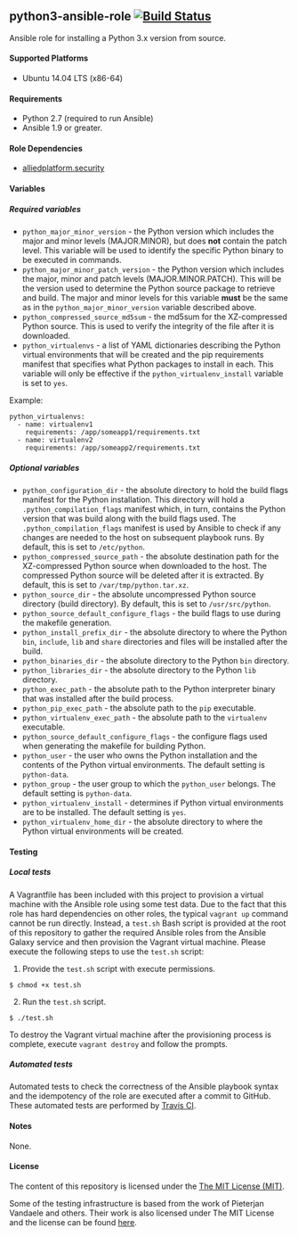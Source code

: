 ## python3-ansible-role [![Build Status](https://travis-ci.org/alliedplatform/python3-ansible-role.png)](https://travis-ci.org/alliedplatform/python3-ansible-role)

Ansible role for installing a Python 3.x version from source.

#### Supported Platforms

- Ubuntu 14.04 LTS (x86-64)

#### Requirements

- Python 2.7 (required to run Ansible)
- Ansible 1.9 or greater.

#### Role Dependencies

- [alliedplatform.security](https://github.com/alliedplatform/security-ansible-role)

#### Variables

##### Required variables

- `python_major_minor_version` - the Python version which includes the major and minor levels (MAJOR.MINOR), but does **not** contain the patch level. This variable will be used to identify the specific Python binary to be executed in commands.
- `python_major_minor_patch_version` - the Python version which includes the major, minor and patch levels (MAJOR.MINOR.PATCH). This will be the version used to determine the Python source package to retrieve and build. The major and minor levels for this variable **must** be the same as in the `python_major_minor_version` variable described above.
- `python_compressed_source_md5sum` - the md5sum for the XZ-compressed Python source. This is used to verify the integrity of the file after it is downloaded.
- `python_virtualenvs` - a list of YAML dictionaries describing the Python virtual environments that will be created and the pip requirements manifest that specifies what Python packages to install in each. This variable will only be effective if the `python_virtualenv_install` variable is set to `yes`.

Example:

```
python_virtualenvs:
  - name: virtualenv1
    requirements: /app/someapp1/requirements.txt
  - name: virtualenv2
    requirements: /app/someapp2/requirements.txt
```

##### Optional variables

- `python_configuration_dir` - the absolute directory to hold the build flags manifest for the Python installation. This directory will hold a `.python_compilation_flags` manifest which, in turn, contains the Python version that was build along with the build flags used. The `.python_compilation_flags` manifest is used by Ansible to check if any changes are needed to the host on subsequent playbook runs. By default, this is set to `/etc/python`.
- `python_compressed_source_path` - the absolute destination path for the XZ-compressed Python source when downloaded to the host. The compressed Python source will be deleted after it is extracted. By default, this is set to `/var/tmp/python.tar.xz`.
- `python_source_dir` - the absolute uncompressed Python source directory (build directory). By default, this is set to `/usr/src/python`.
- `python_source_default_configure_flags` - the build flags to use during the makefile generation.
- `python_install_prefix_dir` - the absolute directory to where the Python `bin`, `include`, `lib` and `share` directories and files will be installed after the build.
- `python_binaries_dir` - the absolute directory to the Python `bin` directory.
- `python_libraries_dir` - the absolute directory to the Python `lib` directory.
- `python_exec_path` - the absolute path to the Python interpreter binary that was installed after the build process.
- `python_pip_exec_path` - the absolute path to the `pip` executable.
- `python_virtualenv_exec_path` - the absolute path to the `virtualenv` executable.
- `python_source_default_configure_flags` - the configure flags used when generating the makefile for building Python.
- `python_user` - the user who owns the Python installation and the contents of the Python virtual environments. The default setting is `python-data`.
- `python_group` - the user group to which the `python_user` belongs. The default setting is `python-data`.
- `python_virtualenv_install` - determines if Python virtual environments are to be installed. The default setting is `yes`.
- `python_virtualenv_home_dir` - the absolute directory to where the Python virtual environments will be created.

#### Testing

##### Local tests

A Vagrantfile has been included with this project to provision a virtual machine with the Ansible role using some test data. Due to the fact that this role has hard dependencies on other roles, the typical `vagrant up` command cannot be run directly. Instead, a `test.sh` Bash script is provided at the root of this repository to gather the required Ansible roles from the Ansible Galaxy service and then provision the Vagrant virtual machine. Please execute the following steps to use the `test.sh` script:

1. Provide the `test.sh` script with execute permissions.

```
$ chmod +x test.sh
```

2. Run the `test.sh` script.

```
$ ./test.sh
```

To destroy the Vagrant virtual machine after the provisioning process is complete, execute `vagrant destroy` and follow the prompts.

##### Automated tests

Automated tests to check the correctness of the Ansible playbook syntax and the idempotency of the role are executed after a commit to GitHub. These automated tests are performed by [Travis CI](https://travis-ci.org/).

#### Notes

None.

#### License

The content of this repository is licensed under the [The MIT License (MIT)](http://opensource.org/licenses/MIT).

Some of the testing infrastructure is based from the work of Pieterjan Vandaele and others. Their work is also licensed under The MIT License and the license can be found [here](https://github.com/ANXS/python/blob/master/LICENSE).
